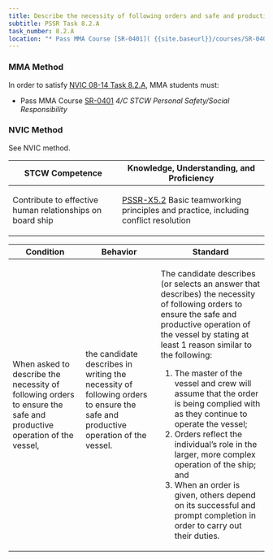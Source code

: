 ```yaml
---
title: Describe the necessity of following orders and safe and productive operation
subtitle: PSSR Task 8.2.A 
task_number: 8.2.A
location: "* Pass MMA Course [SR-0401]( {{site.baseurl}}/courses/SR-0401) *4/C STCW Personal Safety/Social Responsibility*" 
---
```



### MMA Method

In order to satisfy  [NVIC 08-14  Task  8.2.A]({{site.baseurl}}/assets/images/nvic-08-14.pdf), MMA students must:

* Pass MMA Course [SR-0401]( {{site.baseurl}}/courses/SR-0401) *4/C STCW Personal Safety/Social Responsibility*


### NVIC Method

<a onclick="togglevisibility('nvic_methods')" >See NVIC method.</a>

<div id='nvic_methods' class='hide'>

<table>
<thead>
<tr>
<th class='forty'> STCW Competence </th>
<th class='sixty'> Knowledge, Understanding, and Proficiency </th>
</tr>
</thead>




<tbody>
<tr><td markdown='1'>

Contribute to effective human relationships on board ship

</td><td markdown='1'>

[PSSR-X5.2](../../tables/614.html#PSSR-X5.2) Basic teamworking principles and practice, including conflict resolution

</td></tr>


</tbody>
</table>


<table>
<thead>
<tr><th class='twenty'>  Condition </th><th class='twenty'> Behavior </th><th  class='sixty'>Standard </th></tr>
</thead>
<tbody >



<tr><td markdown='1'>

When asked to describe the necessity of following orders to ensure the safe and productive operation of the vessel,

</td><td markdown='1'>

the candidate describes in writing the necessity of following orders to ensure the safe and productive operation of the vessel.

<br>

<div class="tooltip">
<span class="tooltiptext">
</span>
</div>


</td><td markdown='1'>

The candidate describes (or selects an answer that describes) the necessity of following orders to ensure the safe and productive operation of the vessel by stating at least 1 reason similar to the following:
 
1. The master of the vessel and crew will assume that the order is being complied with as they continue to operate the vessel; 
2. Orders reflect the individual’s role in the larger, more complex operation of the ship;  and 
3. When an order is given, others depend on its successful and prompt completion in order to carry out their duties.

</td></tr>
</tbody>
</table>
</div>
